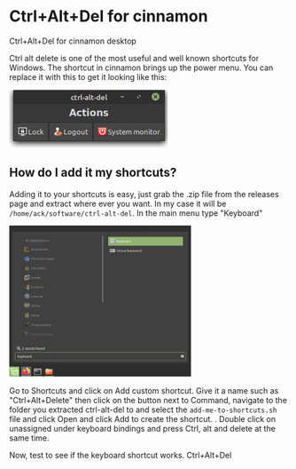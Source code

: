 # Ctrl+Alt+Del for cinnamon
Ctrl+Alt+Del for cinnamon desktop

Ctrl alt delete is one of the most useful and well known shortcuts for Windows. The shortcut in cinnamon brings up the power menu. You can replace it with this to get it looking like this:

[![](https://raw.githubusercontent.com/caelwithcats/ctrl-alt-del-cinnamon/master/ctrlaltdel-screenshot.png)](hhttps://raw.githubusercontent.com/caelwithcats/ctrl-alt-del-cinnamon/master/ctrlaltdel-screenshot.pngttp://)

## How do I add it my shortcuts?

Adding it to your shortcuts is easy, just grab the .zip file from the releases page and extract where ever you want. In my case it will be `/home/ack/software/ctrl-alt-del`.
In the main menu type "Keyboard" 

<img src="https://raw.githubusercontent.com/caelwithcats/ctrl-alt-del-cinnamon/master/menu-keyboard.png" width="65%"></img>

Go to Shortcuts and click on Add custom shortcut. Give it a name such as "Ctrl+Alt+Delete" then click on the button next to Command, navigate to the folder you extracted ctrl-alt-del to and select the `add-me-to-shortcuts.sh` file and click Open and click Add to create the shortcut.
.
Double click on unassigned under keyboard bindings and press Ctrl, alt and delete at the same time.

Now, test to see if the keyboard shortcut works. Ctrl+Alt+Del
